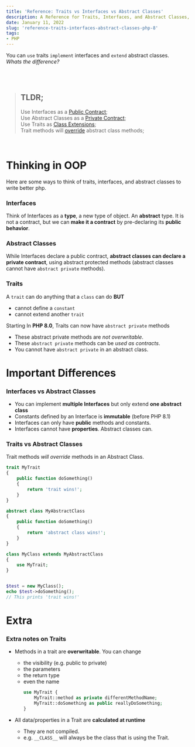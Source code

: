 ```yaml
---
title: 'Reference: Traits vs Interfaces vs Abstract Classes'
description: A Reference for Traits, Interfaces, and Abstract Classes, with the latest features from PHP 8 included.
date: January 11, 2022
slug: 'reference-traits-interfaces-abstract-classes-php-8'
tags:
- PHP
---
```


You can `use` traits `implement` interfaces and `extend` abstract classes.<br>
_Whats the difference?_

<br>
<br>

> ## TLDR;
> Use Interfaces as a [Public Contract](#interfaces);<br>
> Use Abstract Classes as a [Private Contract](#abstract-classes);<br>
> Use Traits as [Class Extensions](#traits);<br>
> Trait methods will [override](#traits-vs-abstract-classes) abstract class methods;

<br>

# Thinking in OOP
Here are some ways to think of traits, interfaces, and abstract classes to write better php.

### Interfaces
Think of Interfaces as a **type**, a new type of object. An **abstract** type. It is not a contract, but we can **make it a contract** by pre-declaring its **public behavior**.

### Abstract Classes
While Interfaces declare a public contract, **abstract classes can declare a private contract**, using abstract protected methods (abstract classes cannot have `abstract private` methods).

### Traits
A `trait` can do anything that a `class` can do **BUT**
- cannot define a `constant`
- cannot extend another `trait`

Starting In **PHP 8.0**, Traits can now have `abstract private` methods
- These  abstract private methods are *not overwritable*.
- These `abstract private` methods can be *used as contracts*.
- You cannot have `abstract private` in an abstract class.

# Important Differences
### Interfaces vs Abstract Classes
- You can implement **multiple  Interfaces** but only extend **one abstract class**
- Constants defined by an Interface is **immutable** (before PHP 8.1)
- Interfaces can only have **public** methods and constants.
- Interfaces cannot have **properties**. Abstract classes can.

### Traits vs Abstract Classes
Trait methods *will override* methods in an Abstract Class.
```php
trait MyTrait
{
    public function doSomething()
    {
        return 'trait wins!';
    }
}

abstract class MyAbstractClass
{
    public function doSomething()
    {
        return 'abstract class wins!';
    }
}

class MyClass extends MyAbstractClass
{
    use MyTrait;
}


$test = new MyClass();
echo $test->doSomething();
// This prints 'trait wins!'
```



# Extra
### Extra notes on Traits
- Methods in a trait are **overwritable**. You can change
    - the visibility (e.g. public to private)
    - the parameters
    - the return type
    - even the name
      ```php
      use MyTrait {
          MyTrait::method as private differentMethodName;
          MyTrait::doSomething as public reallyDoSomething;
      }
      ```

- All data/properties in a Trait are **calculated at runtime**<br>
    - They are not compiled.<br>
    - e.g. `__CLASS__` will always be the class that is using the Trait.



